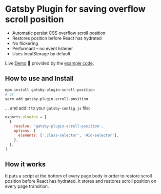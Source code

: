 # Gatsby Plugin for saving overflow scroll position

- Automatic persist CSS overflow scroll position
- Restores position before React has hydrated
- No flickering
- Performant – no event listener
- Uses localStorage by default

Live [Demo](https://tujoworker.github.io/gatsby-plugin-scroll-position/) 🚀 provided by the [example code](https://github.com/tujoworker/gatsby-plugin-scroll-position/tree/main/example-basic).

## How to use and Install

```bash
npm install gatsby-plugin-scroll-position
# or
yarn add gatsby-plugin-scroll-position
```

… and add it to your `gatsby-config.js` file:

```js
exports.plugins = [
  {
    resolve: 'gatsby-plugin-scroll-position',
    options: {
      elements: ['.class-selector', '#id-selector'],
    },
  },
]
```

## How it works

It puts a script at the bottom of every page body in order to restore scroll position before React has hydrated. It stores and restores scroll position on every page transition.
